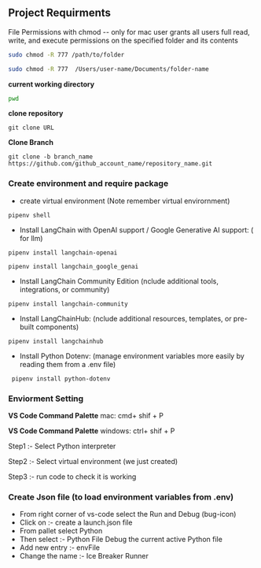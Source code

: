 ## Project Requirments 

File Permissions with chmod -- only for mac user
grants all users full read, write, and execute permissions on the specified folder and its contents
```bash
sudo chmod -R 777 /path/to/folder

sudo chmod -R 777  /Users/user-name/Documents/folder-name
```

**current working directory**
```bash
pwd
```

**clone repository**

```shell
git clone URL
```

**Clone Branch** 

```shell
git clone -b branch_name https://github.com/github_account_name/repository_name.git
```

### Create environment and require package

* create virtual environment (Note remember virtual envirornment)

```shell
pipenv shell
```

* Install LangChain with OpenAI support / Google Generative AI support: ( for llm)

```shell
pipenv install langchain-openai 
```

```shell
pipenv install langchain_google_genai 
```

* Install LangChain Community Edition (nclude additional tools, integrations, or community)

```shell
pipenv install langchain-community
```

* Install LangChainHub: (nclude additional resources, templates, or pre-built components)

```shell
pipenv install langchainhub
```

* Install Python Dotenv: (manage environment variables more easily by reading them from a .env file)

```shell
 pipenv install python-dotenv
```
### Enviorment Setting 

**VS Code Command Palette**  mac:  cmd+ shif + P

**VS Code Command Palette**  windows: ctrl+ shif + P

Step1 :-  Select Python interpreter 

Step2 :-  Select virtual environment (we just created)

Step3 :- run code to check it is working

### Create Json file (to load environment variables from .env)

* From right corner of vs-code select the Run and Debug (bug-icon)
* Click on :-  create a launch.json file
* From pallet  select Python
* Then select :-  Python File Debug the current active Python file
* Add new entry :- envFile 
* Change the name :- Ice Breaker Runner










